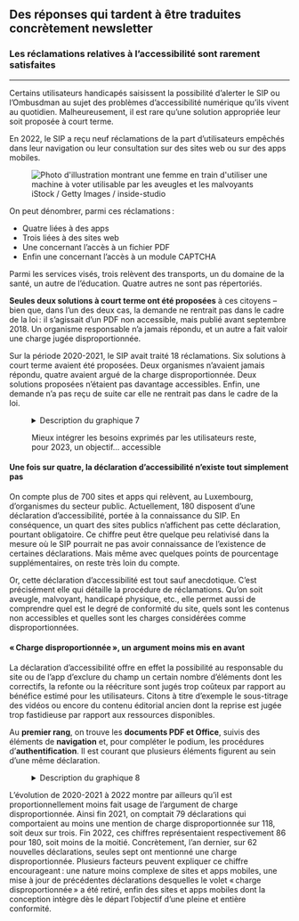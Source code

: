 <script src="../../../../content/news/2023-01-31-complaints2022.js"></script>

<h2>Des réponses qui tardent à être traduites concrètement newsletter</h2>
            <h3>Les réclamations relatives à l’accessibilité sont rarement satisfaites</h3>
            <hr>
            <div class="intro">
                <p>Certains utilisateurs handicapés saisissent la possibilité d’alerter le SIP ou l’Ombusdman au sujet des problèmes d’accessibilité numérique qu’ils vivent au quotidien. Malheureusement, il est rare qu’une solution appropriée leur soit proposée à court terme.</p>
            </div>
            <p>En 2022, le SIP a reçu neuf réclamations de la part d’utilisateurs empêchés dans leur navigation ou leur consultation sur des sites web ou sur des apps mobiles.</p>
            <figure class="pic">
                <img src="../../../../content/news/img/iStock2.jpg" alt="Photo d'illustration montrant une femme en train d'utiliser une machine à voter utilisable par les aveugles et les malvoyants">
                <figcaption>iStock / Getty Images / inside-studio</figcaption>
            </figure>
            <p>On peut dénombrer, parmi ces réclamations&#8239;:</p>
            <ul>
                <li>Quatre liées à des apps</li>
                <li>Trois liées à des sites web</li>
                <li>Une concernant l’accès à un fichier PDF</li>
                <li>Enfin une concernant l’accès à un module CAPTCHA</li>
            </ul>
            <p>Parmi les services visés, trois relèvent des transports, un du domaine de la santé, un autre de l’éducation. Quatre autres ne sont pas répertoriés.</p>
            <p><strong>Seules deux solutions à court terme ont été proposées</strong> à ces citoyens – bien que, dans l’un des deux cas, la demande ne rentrait pas dans le cadre de la loi&#8239;: il s’agissait d’un PDF non accessible, mais publié avant septembre 2018. Un organisme responsable n’a jamais répondu, et un autre a fait valoir une charge jugée disproportionnée.</p>
            <p>Sur la période 2020-2021, le SIP avait traité 18 réclamations. Six solutions à court terme avaient été proposées. Deux organismes n’avaient jamais répondu, quatre avaient argué de la charge disproportionnée. Deux solutions proposées n’étaient pas davantage accessibles. Enfin, une demande n’a pas reçu de suite car elle ne rentrait pas dans le cadre de la loi.</p>
            <figure class="chart">
                <div id="complaints"></div>
                <details>
                    <summary>Description du graphique 7</summary>
                    <p>Ce diagramme en barres présente la somme des réclamations reçues par le Service Information et Presse dans le cadre de problèmes d'accessibilité numérique, soit 18 en 2020 - 2021 et neuf en 2022. Respectivement, six, puis deux solutions à court terme ont été proposées.</p>
                </details>
                <p>Mieux intégrer les besoins exprimés par les utilisateurs reste, pour 2023, un objectif... accessible</p>
            </figure>
            <h4>Une fois sur quatre, la déclaration d’accessibilité n’existe tout simplement pas</h4>
            <p>On compte plus de 700 sites et apps qui relèvent, au Luxembourg, d’organismes du secteur public. Actuellement, 180 disposent d’une déclaration d’accessibilité, portée à la connaissance du SIP. En conséquence, un quart des sites publics n’affichent pas cette déclaration, pourtant obligatoire. Ce chiffre peut être quelque peu relativisé dans la mesure où le SIP pourrait ne pas avoir connaissance de l’existence de certaines déclarations. Mais même avec quelques points de pourcentage supplémentaires, on reste très loin du compte.</p>
            <p>Or, cette déclaration d’accessibilité est tout sauf anecdotique. C’est précisément elle qui détaille la procédure de réclamations. Qu’on soit aveugle, malvoyant, handicapé physique, etc., elle permet aussi de comprendre quel est le degré de conformité du site, quels sont les contenus non accessibles et quelles sont les charges considérées comme disproportionnées.</p>
            <h4>«&#8239;Charge disproportionnée&#8239;», un argument moins mis en avant</h4>
            <p>La déclaration d’accessibilité offre en effet la possibilité au responsable du site ou de l’app d’exclure du champ un certain nombre d’éléments dont les correctifs, la refonte ou la réécriture sont jugés trop coûteux par rapport au bénéfice estimé pour les utilisateurs. Citons à titre d’exemple le sous-titrage des vidéos ou encore du contenu éditorial ancien dont la reprise est jugée trop fastidieuse par rapport aux ressources disponibles.</p>
            <p>Au <strong>premier rang</strong>, on trouve les <strong>documents PDF et Office</strong>, suivis des éléments de <strong>navigation</strong> et, pour compléter le podium, les procédures d’<strong>authentification</strong>. Il est courant que plusieurs éléments figurent au sein d’une même déclaration.</p>
            <figure class="chart">
                <div id="burden"></div>
                <details>
                    <summary>Description du graphique 8</summary>
                    <p>Ce diagramme en barres présente, en pourcentage, les principales raisons de charge disproportionnée mises en avant dans les déclarations d'accessibilité. Les documents PDF ou Office sont l'élément le plus cité dans ce cas.</p>
                </details>
            </figure>
            <p>L’évolution de 2020-2021 à 2022 montre par ailleurs qu’il est proportionnellement moins fait usage de l’argument de charge disproportionnée. Ainsi fin 2021, on comptait 79 déclarations qui comportaient au moins une mention de charge disproportionnée sur 118, soit deux sur trois. Fin 2022, ces chiffres représentaient respectivement 86 pour 180, soit moins de la moitié. Concrètement, l’an dernier, sur 62 nouvelles déclarations, seules sept ont mentionné une charge disproportionnée. Plusieurs facteurs peuvent expliquer ce chiffre encourageant&#8239;: une nature moins complexe de sites et apps mobiles, une mise à jour de précédentes déclarations desquelles le volet «&#8239;charge disproportionnée&#8239;» a été retiré, enfin des sites et apps mobiles dont la conception intègre dès le départ l’objectif d’une pleine et entière conformité.</p>